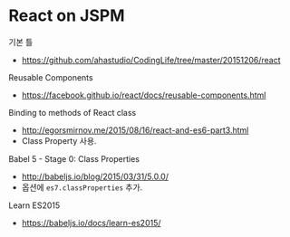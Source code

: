 # React on JSPM

기본 틀
- https://github.com/ahastudio/CodingLife/tree/master/20151206/react

Reusable Components
- https://facebook.github.io/react/docs/reusable-components.html

Binding to methods of React class
- http://egorsmirnov.me/2015/08/16/react-and-es6-part3.html
- Class Property 사용.

Babel 5 - Stage 0: Class Properties
- http://babeljs.io/blog/2015/03/31/5.0.0/
- 옵션에 `es7.classProperties` 추가.

Learn ES2015
- https://babeljs.io/docs/learn-es2015/

